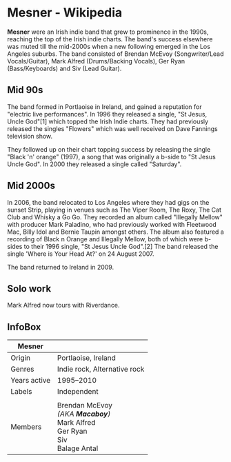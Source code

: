 # Mesner - Wikipedia

**Mesner** were an Irish indie band that grew to prominence in the 1990s, reaching the top of the Irish indie charts. The band's success elsewhere was muted till the mid-2000s when a new following emerged in the Los Angeles suburbs. The band consisted of Brendan McEvoy (Songwriter/Lead Vocals/Guitar), Mark Alfred (Drums/Backing Vocals), Ger Ryan (Bass/Keyboards) and Siv (Lead Guitar). 

## Mid 90s

The band formed in Portlaoise in Ireland, and gained a reputation for "electric live performances". In 1996 they released a single, "St Jesus, Uncle God"\[1\] which topped the Irish Indie charts. They had previously released the singles "Flowers" which was well received on Dave Fannings television show. 

They followed up on their chart topping success by releasing the single "Black 'n' orange" (1997), a song that was originally a b-side to "St Jesus Uncle God". In 2000 they released a single called "Saturday". 

## Mid 2000s

In 2006, the band relocated to Los Angeles where they had gigs on the sunset Strip, playing in venues such as The Viper Room, The Roxy, The Cat Club and Whisky a Go Go. They recorded an album called "Illegally Mellow" with producer Mark Paladino, who had previously worked with Fleetwood Mac, Billy Idol and Bernie Taupin amongst others. The album also featured a recording of Black n Orange and Illegally Mellow, both of which were b-sides to their 1996 single, "St Jesus Uncle God".\[2\] The band released the single 'Where is Your Head At?' on 24 August 2007. 

The band returned to Ireland in 2009. 

## Solo work

Mark Alfred now tours with Riverdance. 

## InfoBox

| Mesner | |
| --- | --- |
| Origin | Portlaoise, Ireland |
| Genres | Indie rock, Alternative rock |
| Years active | 1995–2010 |
| Labels | Independent |
|  | |
| Members | Brendan McEvoy <br>*(AKA **Macaboy**)*<br>Mark Alfred<br>Ger Ryan<br>Siv<br>Balage Antal |
